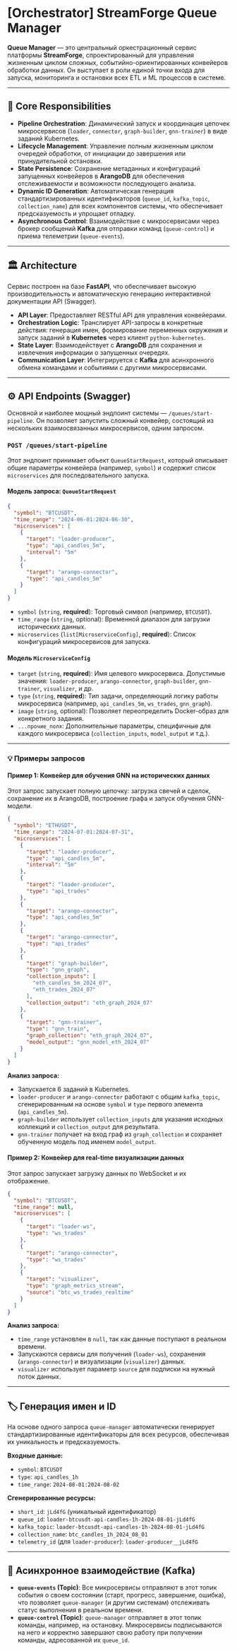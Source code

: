 # [Orchestrator] StreamForge Queue Manager

**Queue Manager** — это центральный оркестрационный сервис платформы **StreamForge**, спроектированный для управления жизненным циклом сложных, событийно-ориентированных конвейеров обработки данных. Он выступает в роли единой точки входа для запуска, мониторинга и остановки всех ETL и ML процессов в системе.

---

## 🎯 Core Responsibilities

- **Pipeline Orchestration**: Динамический запуск и координация цепочек микросервисов (`loader`, `connector`, `graph-builder`, `gnn-trainer`) в виде заданий Kubernetes.
- **Lifecycle Management**: Управление полным жизненным циклом очередей обработки, от инициации до завершения или принудительной остановки.
- **State Persistence**: Сохранение метаданных и конфигураций запущенных конвейеров в **ArangoDB** для обеспечения отслеживаемости и возможности последующего анализа.
- **Dynamic ID Generation**: Автоматическая генерация стандартизированных идентификаторов (`queue_id`, `kafka_topic`, `collection_name`) для всех компонентов системы, что обеспечивает предсказуемость и упрощает отладку.
- **Asynchronous Control**: Взаимодействие с микросервисами через брокер сообщений **Kafka** для отправки команд (`queue-control`) и приема телеметрии (`queue-events`).

---

## 🏛️ Architecture

Сервис построен на базе **FastAPI**, что обеспечивает высокую производительность и автоматическую генерацию интерактивной документации API (Swagger).

- **API Layer**: Предоставляет RESTful API для управления конвейерами.
- **Orchestration Logic**: Транслирует API-запросы в конкретные действия: генерация имен, формирование переменных окружения и запуск заданий в **Kubernetes** через клиент `python-kubernetes`.
- **State Layer**: Взаимодействует с **ArangoDB** для сохранения и извлечения информации о запущенных очередях.
- **Communication Layer**: Интегрируется с **Kafka** для асинхронного обмена командами и событиями с другими микросервисами.

---

## ⚙️ API Endpoints (Swagger)

Основной и наиболее мощный эндпоинт системы — `/queues/start-pipeline`. Он позволяет запустить сложный конвейер, состоящий из нескольких взаимосвязанных микросервисов, одним запросом.

### `POST /queues/start-pipeline`

Этот эндпоинт принимает объект `QueueStartRequest`, который описывает общие параметры конвейера (например, `symbol`) и содержит список `microservices` для последовательного запуска.

#### Модель запроса: `QueueStartRequest`

```json
{
  "symbol": "BTCUSDT",
  "time_range": "2024-06-01:2024-06-30",
  "microservices": [
    {
      "target": "loader-producer",
      "type": "api_candles_5m",
      "interval": "5m"
    },
    {
      "target": "arango-connector",
      "type": "api_candles_5m"
    }
  ]
}
```

- `symbol` (`string`, **required**): Торговый символ (например, `BTCUSDT`).
- `time_range` (`string`, optional): Временной диапазон для загрузки исторических данных.
- `microservices` (`list[MicroserviceConfig]`, **required**): Список конфигураций микросервисов для запуска.

#### Модель `MicroserviceConfig`

- `target` (`string`, **required**): Имя целевого микросервиса. Допустимые значения: `loader-producer`, `arango-connector`, `graph-builder`, `gnn-trainer`, `visualizer`, и др.
- `type` (`string`, **required**): Тип задачи, определяющий логику работы микросервиса (например, `api_candles_5m`, `ws_trades`, `gnn_graph`).
- `image` (`string`, optional): Позволяет переопределить Docker-образ для конкретного задания.
- `...прочие_поля`: Дополнительные параметры, специфичные для каждого микросервиса (`collection_inputs`, `model_output` и т.д.).

---

### 💡 Примеры запросов

#### Пример 1: Конвейер для обучения GNN на исторических данных

Этот запрос запускает полную цепочку: загрузка свечей и сделок, сохранение их в ArangoDB, построение графа и запуск обучения GNN-модели.

```json
{
  "symbol": "ETHUSDT",
  "time_range": "2024-07-01:2024-07-31",
  "microservices": [
    {
      "target": "loader-producer",
      "type": "api_candles_5m",
      "interval": "5m"
    },
    {
      "target": "loader-producer",
      "type": "api_trades"
    },
    {
      "target": "arango-connector",
      "type": "api_candles_5m"
    },
    {
      "target": "arango-connector",
      "type": "api_trades"
    },
    {
      "target": "graph-builder",
      "type": "gnn_graph",
      "collection_inputs": [
        "eth_candles_5m_2024_07",
        "eth_trades_2024_07"
      ],
      "collection_output": "eth_graph_2024_07"
    },
    {
      "target": "gnn-trainer",
      "type": "gnn_train",
      "graph_collection": "eth_graph_2024_07",
      "model_output": "gnn_model_eth_2024_07"
    }
  ]
}
```
**Анализ запроса:**
- Запускается 6 заданий в Kubernetes.
- `loader-producer` и `arango-connector` работают с общим `kafka_topic`, сгенерированным на основе `symbol` и `type` первого элемента (`api_candles_5m`).
- `graph-builder` использует `collection_inputs` для указания исходных коллекций и `collection_output` для результата.
- `gnn-trainer` получает на вход граф из `graph_collection` и сохраняет обученную модель под именем `model_output`.

#### Пример 2: Конвейер для real-time визуализации данных

Этот запрос запускает загрузку данных по WebSocket и их отображение.

```json
{
  "symbol": "BTCUSDT",
  "time_range": null,
  "microservices": [
    {
      "target": "loader-ws",
      "type": "ws_trades"
    },
    {
      "target": "arango-connector",
      "type": "ws_trades"
    },
    {
      "target": "visualizer",
      "type": "graph_metrics_stream",
      "source": "btc_ws_trades_realtime"
    }
  ]
}
```
**Анализ запроса:**
- `time_range` установлен в `null`, так как данные поступают в реальном времени.
- Запускаются сервисы для получения (`loader-ws`), сохранения (`arango-connector`) и визуализации (`visualizer`) данных.
- `visualizer` использует параметр `source` для подписки на нужный поток данных.

---

## 🏷️ Генерация имен и ID

На основе одного запроса `queue-manager` автоматически генерирует стандартизированные идентификаторы для всех ресурсов, обеспечивая их уникальность и предсказуемость.

**Входные данные:**
- `symbol`: `BTCUSDT`
- `type`: `api_candles_1h`
- `time_range`: `2024-08-01:2024-08-02`

**Сгенерированные ресурсы:**
- `short_id`: `jLd4fG` (уникальный идентификатор)
- `queue_id`: `loader-btcusdt-api-candles-1h-2024-08-01-jLd4fG`
- `kafka_topic`: `loader-btcusdt-api-candles-1h-2024-08-01-jLd4fG`
- `collection_name`: `btc_candles_1h_2024_08_01`
- `telemetry_id` (для `loader-producer`): `loader-producer__jLd4fG`

---

## 📡 Асинхронное взаимодействие (Kafka)

- **`queue-events` (Topic)**: Все микросервисы отправляют в этот топик события о своем состоянии (старт, прогресс, завершение, ошибка), что позволяет `queue-manager` (и другим системам) отслеживать статус выполнения в реальном времени.
- **`queue-control` (Topic)**: `queue-manager` отправляет в этот топик команды, например, на остановку. Микросервисы подписываются на него и корректно завершают свою работу при получении команды, адресованной их `queue_id`.
